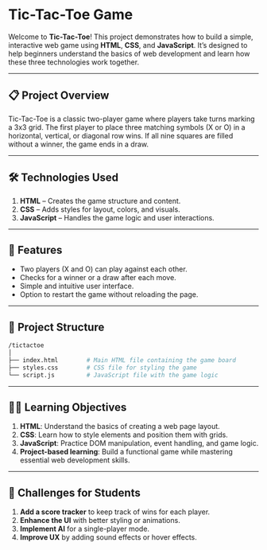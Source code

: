 # Tic-Tac-Toe Game

Welcome to **Tic-Tac-Toe**! This project demonstrates how to build a simple, interactive web game using **HTML**, **CSS**, and **JavaScript**. It’s designed to help beginners understand the basics of web development and learn how these three technologies work together.

---

## 📋 Project Overview

Tic-Tac-Toe is a classic two-player game where players take turns marking a 3x3 grid. The first player to place three matching symbols (X or O) in a horizontal, vertical, or diagonal row wins. If all nine squares are filled without a winner, the game ends in a draw.

---

## 🛠 Technologies Used

1. **HTML** – Creates the game structure and content.
2. **CSS** – Adds styles for layout, colors, and visuals.
3. **JavaScript** – Handles the game logic and user interactions.

---

## 🚀 Features

- Two players (X and O) can play against each other.
- Checks for a winner or a draw after each move.
- Simple and intuitive user interface.
- Option to restart the game without reloading the page.

---

## 📂 Project Structure

```bash
/tictactoe
│
├── index.html        # Main HTML file containing the game board
├── styles.css        # CSS file for styling the game
└── script.js         # JavaScript file with the game logic
```
---


## 🧑‍🏫 Learning Objectives

1. **HTML**: Understand the basics of creating a web page layout.
2. **CSS**: Learn how to style elements and position them with grids.
3. **JavaScript**: Practice DOM manipulation, event handling, and game logic.
4. **Project-based learning**: Build a functional game while mastering essential web development skills.

---

## 🎯 Challenges for Students

1. **Add a score tracker** to keep track of wins for each player.
2. **Enhance the UI** with better styling or animations.
3. **Implement AI** for a single-player mode.
4. **Improve UX** by adding sound effects or hover effects.
